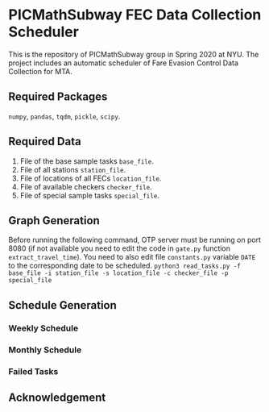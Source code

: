 # PICMathSubway FEC Data Collection Scheduler
This is the repository of PICMathSubway group in Spring 2020 at NYU. The project includes an automatic scheduler of Fare Evasion Control Data Collection for MTA.

## Required Packages
`numpy`, `pandas`, `tqdm`, `pickle`, `scipy`.

## Required Data
1. File of the base sample tasks `base_file`.
2. File of all stations `station_file`.
3. File of locations of all FECs `location_file`.
4. File of available checkers `checker_file`.
5. File of special sample tasks `special_file`.

## Graph Generation
Before running the following command, OTP server must be running on port 8080 (if not available you need to edit the code in `gate.py` function `extract_travel_time`).
You need to also edit file `constants.py` variable `DATE` to the corresponding date to be scheduled.
`python3 read_tasks.py -f base_file -i station_file -s location_file -c checker_file -p special_file`

## Schedule Generation

### Weekly Schedule

### Monthly Schedule

### Failed Tasks


## Acknowledgement
